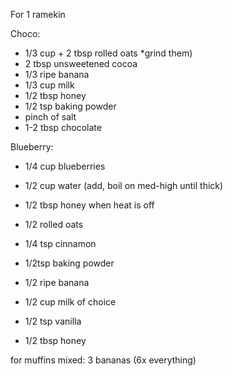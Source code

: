For 1 ramekin

Choco:
* 1/3 cup + 2 tbsp rolled oats *grind them)
* 2 tbsp unsweetened cocoa
* 1/3 ripe banana
* 1/3 cup milk
* 1/2 tbsp honey
* 1/2 tsp baking powder
* pinch of salt
* 1-2 tbsp chocolate




Blueberry:
* 1/4 cup blueberries
* 1/2 cup water (add, boil on med-high until thick)
* 1/2 tbsp honey when heat is off

* 1/2 rolled oats
* 1/4 tsp cinnamon
* 1/2tsp baking powder
* 1/2 ripe banana
* 1/2 cup milk of choice
* 1/2 tsp vanilla
* 1/2 tbsp honey


for muffins mixed: 3 bananas (6x everything)
